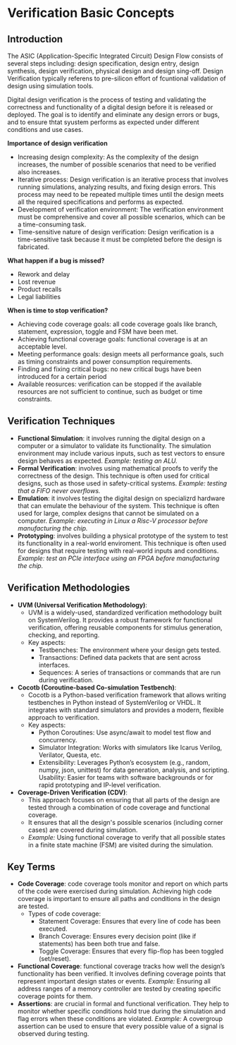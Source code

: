 # Verification Basic Concepts

## Introduction

The ASIC (Application-Specific Integrated Circuit) Design Flow consists of several steps including: design specification, design entry, design synthesis, design verification, physical design and design sing-off. Design Verification typically referens to pre-silicon effort of fcuntional validation of design using simulation tools. 

Digital design verification is the process of testing and validating the correctness and functionality of a digital design before it is released or deployed. The goal is to identify and eliminate any design errors or bugs, and to ensure thtat syustem performs as expected under different conditions and use cases. 

**Importance of design verification**

* Increasing design complexity: As the complexity of the design increases, the number of possible scenarios that need to be verified also increases. 
* Iterative process: Design verification is an iterative process that involves running simulations, analyzing results, and fixing design errors. This process may need to be repeated multiple times until the design meets all the required specifications and performs as expected. 
* Development of verification environment: The verification environment must be comprehensive and cover all possible scenarios, which can be a time-consuming task.
* Time-sensitive nature of design verification: Design verification is a time-sensitive task because it must be completed before the design is fabricated.

**What happen if a bug is missed?**

* Rework and delay
* Lost revenue
* Product recalls
* Legal liabilities

**When is time to stop verification?**

* Achieving code coverage goals: all code coverage goals like branch, statement, expression, toggle and FSM have been met.
* Achieving functional coverage goals: functional coverage is at an acceptable level.
* Meeting performance goals: design meets all performance goals, such as timing constraints and power consumption requirements.
* Finding and fixing critical bugs: no new critical bugs have been introduced for a certain period
* Available reosurces: verification can be stopped if the available resources are not sufficient to continue, such as budget or time constraints.

## Verification Techniques

* **Functional Simulation**: it involves running the digital design on a computer or a simulator to validate its functionality. The simulation environment may include various inputs, such as test vectors to ensure design behaves as expected. *Example: testing an ALU.*
* **Formal Verification**: involves using mathematical proofs to verify the correctness of the design. This technique is often used for critical designs, such as those used in safety-critical systems. *Example: testing that a FIFO never overflows.*
* **Emulation**: it involves testing the digital design on specializrd hardware that can emulate the behaviour of the system. This technique is often used for large, complex designs that cannot be simulated on a computer. *Example: executing in Linux a Risc-V processor before manufacturing the chip.*
* **Prototyping**: involves building a physical prototype of the system to test its functionality in a real-world enviroment. This technique is often used for designs that require testing with real-world inputs and conditions. *Example: test an PCIe interface using an FPGA before manufacturing the chip.*

## Verification Methodologies

* **UVM (Universal Verification Methodology)**:
    * UVM is a widely-used, standardized verification methodology built on SystemVerilog. It provides a robust framework for functional verification, offering reusable components for stimulus generation, checking, and reporting.
    * Key aspects:
        * Testbenches: The environment where your design gets tested.
        * Transactions: Defined data packets that are sent across interfaces.
        * Sequences: A series of transactions or commands that are run during verification.
* **Cocotb (Coroutine-based Co-simulation Testbench)**:
    * Cocotb is a Python-based verification framework that allows writing testbenches in Python instead of SystemVerilog or VHDL. It integrates with standard simulators and provides a modern, flexible approach to verification.
    * Key aspects:
        * Python Coroutines: Use async/await to model test flow and concurrency.
        * Simulator Integration: Works with simulators like Icarus Verilog, Verilator, Questa, etc.
        * Extensibility: Leverages Python’s ecosystem (e.g., random, numpy, json, unittest) for data generation, analysis, and scripting.
Usability: Easier for teams with software backgrounds or for rapid prototyping and IP-level verification.
* **Coverage-Driven Verification (CDV)**:
    * This approach focuses on ensuring that all parts of the design are tested through a combination of code coverage and functional coverage.
    * It ensures that all the design's possible scenarios (including corner cases) are covered during simulation.
    * *Example:* Using functional coverage to verify that all possible states in a finite state machine (FSM) are visited during the simulation.

## Key Terms

* **Code Coverage**: code coverage tools monitor and report on which parts of the code were exercised during simulation. Achieving high code coverage is important to ensure all paths and conditions in the design are tested.
    * Types of code coverage:
        * Statement Coverage: Ensures that every line of code has been executed.
        * Branch Coverage: Ensures every decision point (like if statements) has been both true and false.
        * Toggle Coverage: Ensures that every flip-flop has been toggled (set/reset).
* **Functional Coverage**: functional coverage tracks how well the design’s functionality has been verified. It involves defining coverage points that represent important design states or events. *Example:* Ensuring all address ranges of a memory controller are tested by creating specific coverage points for them.
* **Assertions**: are crucial in formal and functional verification. They help to monitor whether specific conditions hold true during the simulation and flag errors when these conditions are violated. *Example:* A covergroup assertion can be used to ensure that every possible value of a signal is observed during testing.
